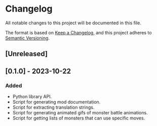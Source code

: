 # Changelog

All notable changes to this project will be documented in this file.

The format is based on [Keep a Changelog](https://keepachangelog.com/en/1.0.0/),
and this project adheres to [Semantic Versioning](https://semver.org/spec/v2.0.0.html).

## [Unreleased]

## [0.1.0] - 2023-10-22

### Added

- Python library API.
- Script for generating mod documentation.
- Script for extracting translation strings.
- Script for generating animated gifs of monster battle animations.
- Script for getting lists of monsters that can use specific moves.